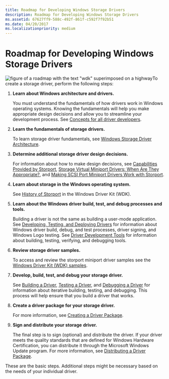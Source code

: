 ```yaml
---
title: Roadmap for Developing Windows Storage Drivers
description: Roadmap for Developing Windows Storage Drivers
ms.assetid: 67627ff9-588c-492f-861f-c592f7f92b51
ms.date: 04/20/2017
ms.localizationpriority: medium
---
```


# Roadmap for Developing Windows Storage Drivers


![figure of a roadmap with the text "wdk" superimposed on a highway](images/wdkroadmap-th.png)To create a storage driver, perform the following steps:

1.  **Learn about Windows architecture and drivers.**

    You must understand the fundamentals of how drivers work in Windows operating systems. Knowing the fundamentals will help you make appropriate design decisions and allow you to streamline your development process. See [Concepts for all driver developers](../gettingstarted/concepts-and-knowledge-for-all-driver-developers.md).

2.  **Learn the fundamentals of storage drivers.**

    To learn storage driver fundamentals, see [Windows Storage Driver Architecture](storage-driver-architecture.md).

3.  **Determine additional storage driver design decisions.**

    For information about how to make design decisions, see [Capabilities Provided by Storport](capabilities-provided-by-storport.md), [Storage Virtual Miniport Drivers: When Are They Appropriate?](storage-virtual-miniport-drivers--when-are-they-appropriate-.md), and [Making SCSI Port Miniport Drivers Work with Storport](making-scsi-port-miniport-drivers-work-with-storport.md).

4.  **Learn about storage in the Windows operating system.**

    See [History of Storport](history-of-storport.md) in the Windows Driver Kit (WDK).

5.  **Learn about the Windows driver build, test, and debug processes and tools.**

    Building a driver is not the same as building a user-mode application. See [Developing, Testing, and Deploying Drivers](/windows-hardware/drivers) for information about Windows driver build, debug, and test processes, driver signing, and Windows Logo testing. See [Driver Development Tools](../devtest/index.md) for information about building, testing, verifying, and debugging tools.

6.  **Review storage driver samples.**

    To access and review the storport miniport driver samples see the [Windows Driver Kit (WDK) samples](https://go.microsoft.com/fwlink/p/?LinkId=618052).

7.  **Develop, build, test, and debug your storage driver.**

    See [Building a Driver](../develop/building-a-driver.md), [Testing a Driver](/windows-hardware/drivers), and [Debugging a Driver](/windows-hardware/drivers) for information about iterative building, testing, and debugging. This process will help ensure that you build a driver that works.

8.  **Create a driver package for your storage driver.**

    For more information, see [Creating a Driver Package](/windows-hardware/drivers).

9.  **Sign and distribute your storage** **driver.**

    The final step is to sign (optional) and distribute the driver. If your driver meets the quality standards that are defined for Windows Hardware Certification, you can distribute it through the Microsoft Windows Update program. For more information, see [Distributing a Driver Package](/windows-hardware/drivers).

These are the basic steps. Additional steps might be necessary based on the needs of your individual driver.

 

